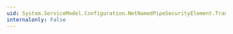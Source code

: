 ```yaml
---
uid: System.ServiceModel.Configuration.NetNamedPipeSecurityElement.Transport
internalonly: False
---
```

